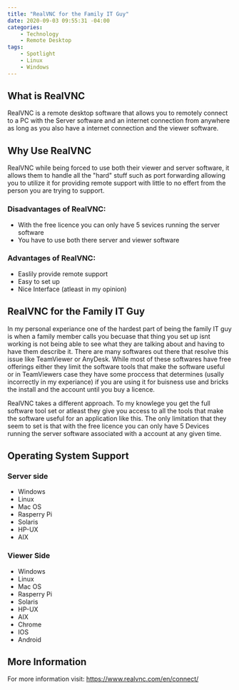 ```yaml
---
title: "RealVNC for the Family IT Guy"
date: 2020-09-03 09:55:31 -04:00
categories:
    - Technology
    - Remote Desktop
tags:
    - Spotlight
    - Linux
    - Windows
---
```


## What is RealVNC
RealVNC is a remote desktop software that allows you to remotely connect to a PC with the Server software and an internet connection from anywhere as long as you also have a internet connection and the viewer software.

## Why Use RealVNC
RealVNC while being forced to use both their viewer and server software, it allows them to handle all the "hard" stuff such as port forwarding allowing you to utilize it for providing remote support with little to no effert from the person you are trying to support.

### Disadvantages of RealVNC:
* With the free licence you can only have 5 sevices running the server software
* You have to use both there server and viewer software

### Advantages of RealVNC:
* Easlily provide remote support
* Easy to set up
* Nice Interface (atleast in my opinion)

## RealVNC for the Family IT Guy
In my personal experiance one of the hardest part of being the family IT guy is when a family member calls you becuase that thing you set up isnt working is not being able to see what they are talking about and having to have them describe it. There are many softwares out there that resolve this issue like TeamViewer or AnyDesk. While most of these softwares have free offerings either they limit the software tools that make the software useful or in TeamViewers case they have some proccess that determines (usally incorrectly in my experiance) if you are using it for buisness use and bricks the install and the account until you buy a licence.

RealVNC takes a different approach. To my knowlege you get the full software tool set or atleast they give you access to all the tools that make the software useful for an application like this. The only limitation that they seem to set is that with the free licence you can only have 5 Devices running the server software associated with a account at any given time.

## Operating System Support
### Server side
* Windows
* Linux
* Mac OS
* Rasperry Pi
* Solaris
* HP-UX
* AIX

### Viewer Side
* Windows
* Linux
* Mac OS
* Rasperry Pi
* Solaris
* HP-UX
* AIX
* Chrome
* IOS
* Android

## More Information
For more information visit: https://www.realvnc.com/en/connect/